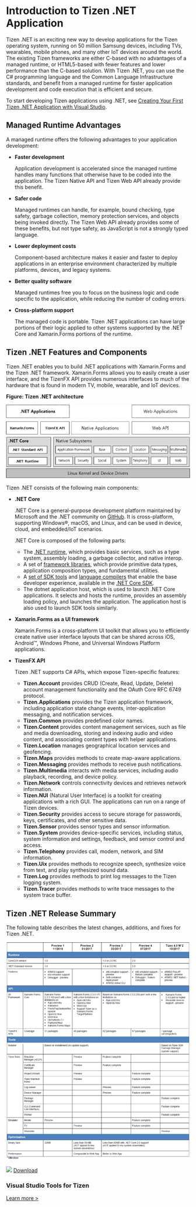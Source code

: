 
# Introduction to Tizen .NET Application

Tizen .NET is an exciting new way to develop applications for the Tizen
operating system, running on 50 million Samsung devices, including TVs,
wearables, mobile phones, and many other IoT devices around the world.
The existing Tizen frameworks are either C-based with no advantages of a
managed runtime, or HTML5-based with fewer features and lower
performance than the C-based solution. With Tizen .NET, you can use the
C\# programming language and the Common Language Infrastructure
standards, and benefit from a managed runtime for faster application
development and code execution that is efficient and secure.

To start developing Tizen applications using .NET, see [Creating Your First Tizen .NET Application with Visual Studio](first-app.md).

<a id="runtime"></a>
## Managed Runtime Advantages

A managed runtime offers the following advantages to your application
development:

-   **Faster development**

    Application development is accelerated since the managed runtime
    handles many functions that otherwise have to be coded into
    the application. The Tizen Native API and Tizen Web API already
    provide this benefit.

- **Safer code**

    Managed runtimes can handle, for example, bound checking, type
    safety, garbage collection, memory protection services, and objects
    being invoked directly. The Tizen Web API already provides some of
    these benefits, but not type safety, as JavaScript is not a strongly
    typed language.

- **Lower deployment costs**

    Component-based architecture makes it easier and faster to deploy
    applications in an enterprise environment characterized by multiple
    platforms, devices, and legacy systems.

- **Better quality software**

    Managed runtimes free you to focus on the business logic and code
    specific to the application, while reducing the number of
    coding errors.

- **Cross-platform support**

    The managed code is portable. Tizen .NET applications can have large
    portions of their logic applied to other systems supported by the
    .NET Core and Xamarin.Forms portions of the runtime.

<a id="features"></a>
## Tizen .NET Features and Components

Tizen .NET enables you to build .NET applications with Xamarin.Forms and
the Tizen .NET framework. Xamarin.Forms allows you to easily create a
user interface, and the TizenFX API provides numerous interfaces to much
of the hardware that is found in modern TV, mobile, wearable, and IoT
devices.

**Figure: Tizen .NET architecture**

![Tizen .NET architecture](media/cs_overview.png)

Tizen .NET consists of the following main components:

-   **.NET Core**

    .NET Core is a general-purpose development platform maintained by
    Microsoft and the .NET community on
    [GitHub](https://github.com/dotnet/core). It is cross-platform,
    supporting Windows®, macOS, and Linux, and can be used in device,
    cloud, and embedded/IoT scenarios.

    .NET Core is composed of the following parts:

    -   The [.NET runtime](https://github.com/dotnet/coreclr), which
        provides basic services, such as a type system, assembly
        loading, a garbage collector, and native interop.
    -   A set of [framework
        libraries](https://github.com/dotnet/corefx), which provide
        primitive data types, application composition types, and
        fundamental utilities.
    -   A [set of SDK tools](https://github.com/dotnet/cli) and
        [language compilers](https://github.com/dotnet/roslyn) that
        enable the base developer experience, available in the [.NET
        Core
        SDK](https://docs.microsoft.com/en-us/dotnet/articles/core/sdk).
    -   The dotnet application host, which is used to launch .NET
        Core applications. It selects and hosts the runtime, provides an
        assembly loading policy, and launches the application. The
        application host is also used to launch SDK tools similarly.  


- **Xamarin.Forms as a UI framework**

    Xamarin.Forms is a cross-platform UI toolkit that allows you to
    efficiently create native user interface layouts that can be shared
    across iOS, Android™, Windows Phone, and Universal Windows
    Platform applications.

- **TizenFX API**

    Tizen .NET supports C\# APIs, which expose Tizen-specific features:

    -   **Tizen.Account** provides CRUD (Create, Read, Update, Delete)
        account management functionality and the OAuth Core RFC
        6749 protocol.
    -   **Tizen.Applications** provides the Tizen application framework,
        including application state change events, inter-application
        messaging, and notification services.
    -   **Tizen.Common** provides predefined color names.
    -   **Tizen.Content** provides content management services, such as
        file and media downloading, storing and indexing audio and video
        content, and associating content types with helper applications.
    -   **Tizen.Location** manages geographical location services
        and geofencing.
    -   **Tizen.Maps** provides methods to create
        map-aware applications.
    -   **Tizen.Messaging** provides methods to receive
        push notifications.
    -   **Tizen.Multimedia** interacts with media services, including
        audio playback, recording, and device policy.
    -   **Tizen.Network** controls connectivity devices and retrieves
        network information.
    -   **Tizen.NUI** (Natural User Interface) is a toolkit for creating
        applications with a rich GUI. The applications can run on a
        range of Tizen devices.
    -   **Tizen.Security** provides access to secure storage for
        passwords, keys, certificates, and other sensitive data.
    -   **Tizen.Sensor** provides sensor types and sensor information.
    -   **Tizen.System** provides device-specific services, including
        status, system information and settings, feedback, and sensor
        control and access.
    -   **Tizen.Telephony** provides call, modem, network, and
        SIM information.
    -   **Tizen.Uix** provides methods to recognize speech, synthesize
        voice from text, and play synthesized sound data.
    -   **Tizen.Log** provides methods to print log messages to the
        Tizen logging system.
    -   **Tizen.Tracer** provides methods to write trace messages to the
        system trace buffer.

<a id="release"></a>
## Tizen .NET Release Summary

The following table describes the latest changes, additions, and fixes
for Tizen .NET.

![Tizen .NET release summary](media/release_summary.png)

![](https://developer.tizen.org/sites/default/files/images/03_download_icon.png)
[Download](https://developer.tizen.org/development/visual-studio-tools-tizen/download)

### Visual Studio Tools for Tizen

[Learn more
&gt;](https://developer.tizen.org/development/visual-studio-tools-tizen/tools)
